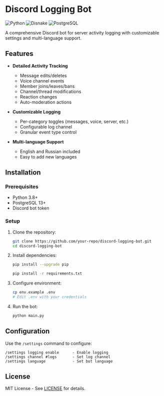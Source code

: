 # Discord Logging Bot

![Python](https://img.shields.io/badge/Python-3.8+-blue.svg)
![Disnake](https://img.shields.io/badge/Disnake-2.8+-green.svg)
![PostgreSQL](https://img.shields.io/badge/PostgreSQL-13+-blue.svg)

A comprehensive Discord bot for server activity logging with customizable settings and multi-language support.

## Features

- **Detailed Activity Tracking**
  - Message edits/deletes
  - Voice channel events
  - Member joins/leaves/bans
  - Channel/thread modifications
  - Reaction changes
  - Auto-moderation actions

- **Customizable Logging**
  - Per-category toggles (messages, voice, server, etc.)
  - Configurable log channel
  - Granular event type control

- **Multi-language Support**
  - English and Russian included
  - Easy to add new languages

## Installation

### Prerequisites
- Python 3.8+
- PostgreSQL 13+
- Discord bot token

### Setup
1. Clone the repository:
   ```bash
   git clone https://github.com/your-repo/discord-logging-bot.git
   cd discord-logging-bot
   ```

2. Install dependencies:
   ```bash
   pip install --upgrade pip
   ```   
   ```bash
   pip install -r requirements.txt
   ```

3. Configure environment:
   ```bash
   cp env.example .env
   # Edit .env with your credentials
   ```

4. Run the bot:
   ```bash
   python main.py
   ```

## Configuration

Use the `/settings` command to configure:

```
/settings logging enable      - Enable logging
/settings channel #logs       - Set log channel
/settings language            - Set bot language
```


## License

MIT License - See [LICENSE](LICENSE) for details.